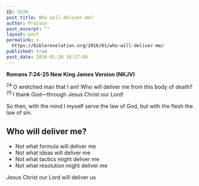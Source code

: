 ```yaml
---
ID: 5520
post_title: Who will deliver me?
author: Praison
post_excerpt: ""
layout: post
permalink: >
  https://biblerevelation.org/2016/01/who-will-deliver-me/
published: true
post_date: 2016-01-20 18:17:04
---
```

<strong><span class="passage-display-bcv">Romans 7:24-25
</span><span class="passage-display-version">New King James Version (NKJV)</span></strong>

<span id="en-NKJV-28116" class="text Rom-7-24"><sup class="versenum">24 </sup>O wretched man that I am! Who will deliver me from this body of death? </span><span id="en-NKJV-28117" class="text Rom-7-25"><sup class="versenum">25 </sup>I thank God—through Jesus Christ our Lord!</span>

<span class="text Rom-7-25">So then, with the mind I myself serve the law of God, but with the flesh the law of sin.</span>
<h2><strong>Who will deliver me?</strong></h2>
<ul>
	<li>Not what formula will deliver me</li>
	<li>Not what ideas will deliver me</li>
	<li>Not what tactics might deliver me</li>
	<li>Not what resolution might deliver me</li>
</ul>
Jesus Christ our Lord will deliver us